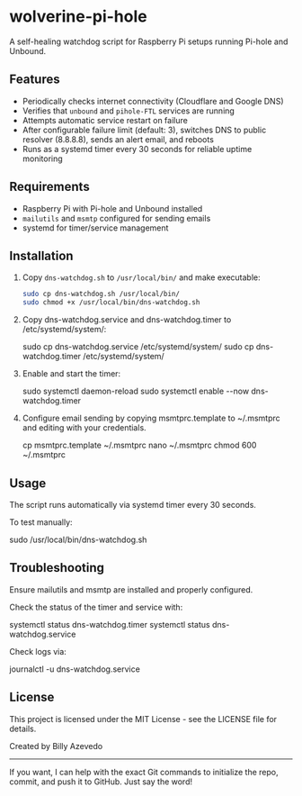 # wolverine-pi-hole

A self-healing watchdog script for Raspberry Pi setups running Pi-hole and Unbound.

## Features

- Periodically checks internet connectivity (Cloudflare and Google DNS)
- Verifies that `unbound` and `pihole-FTL` services are running
- Attempts automatic service restart on failure
- After configurable failure limit (default: 3), switches DNS to public resolver (8.8.8.8), sends an alert email, and reboots
- Runs as a systemd timer every 30 seconds for reliable uptime monitoring

## Requirements

- Raspberry Pi with Pi-hole and Unbound installed
- `mailutils` and `msmtp` configured for sending emails
- systemd for timer/service management

## Installation

1. Copy `dns-watchdog.sh` to `/usr/local/bin/` and make executable:

   ```bash
   sudo cp dns-watchdog.sh /usr/local/bin/
   sudo chmod +x /usr/local/bin/dns-watchdog.sh

2. Copy dns-watchdog.service and dns-watchdog.timer to /etc/systemd/system/:

   sudo cp dns-watchdog.service /etc/systemd/system/
   sudo cp dns-watchdog.timer /etc/systemd/system/

3. Enable and start the timer:

   sudo systemctl daemon-reload
   sudo systemctl enable --now dns-watchdog.timer

4. Configure email sending by copying msmtprc.template to ~/.msmtprc and editing with your credentials.

   cp msmtprc.template ~/.msmtprc
   nano ~/.msmtprc
   chmod 600 ~/.msmtprc

## Usage

The script runs automatically via systemd timer every 30 seconds.

To test manually:

   sudo /usr/local/bin/dns-watchdog.sh

## Troubleshooting

Ensure mailutils and msmtp are installed and properly configured.

Check the status of the timer and service with:

   systemctl status dns-watchdog.timer
   systemctl status dns-watchdog.service
   
Check logs via:

   journalctl -u dns-watchdog.service

## License

This project is licensed under the MIT License - see the LICENSE file for details.

Created by Billy Azevedo

---

If you want, I can help with the exact Git commands to initialize the repo, commit, and push it to GitHub. Just say the word!
